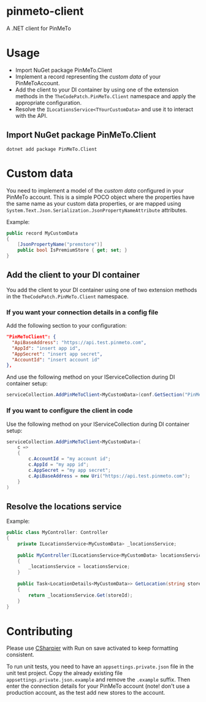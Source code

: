 # pinmeto-client
A .NET client for PinMeTo

# Usage
* Import NuGet package PinMeTo.Client
* Implement a record representing the _custom data_ of your PinMeToAccount.
* Add the client to your DI container by using one of the extension methods in the `TheCodePatch.PinMeTo.Client` namespace and apply the appropriate configuration.
* Resolve the `ILocationsService<TYourCustomData>` and use it to interact with the API.

## Import NuGet package PinMeTo.Client
`dotnet add package PinMeTo.Client`

# Custom data
You need to implement a model of the _custom data_ configured in your PinMeTo account.
This is a simple POCO object where the properties have the same name as your custom data properties,
or are mapped using `System.Text.Json.Serialization.JsonPropertyNameAttribute` attributes.

Example:
```csharp
public record MyCustomData
{
    [JsonPropertyName("premstore")]
    public bool IsPremiumStore { get; set; }
}
```

## Add the client to your DI container
You add the client to your DI container using one of two extension methods in the `TheCodePatch.PinMeTo.Client` namespace.

### If you want your connection details in a config file
Add the following section to your configuration:
```json
"PinMeToClient": {
  "ApiBaseAddress": "https://api.test.pinmeto.com",
  "AppId": "insert app id",
  "AppSecret": "insert app secret",
  "AccountId": "insert account id"
},
```
And use the following method on your IServiceCollection during DI container setup:
```csharp
serviceCollection.AddPinMeToClient<MyCustomData>(conf.GetSection("PinMeToClient"))
```

### If you want to configure the client in code
Use the following method on your IServiceCollection during DI container setup:
```csharp
serviceCollection.AddPinMeToClient<MyCustomData>(
    c =>
    {
        c.AccountId = "my account id";
        c.AppId = "my app id";
        c.AppSecret = "my app secret";
        c.ApiBaseAddress = new Uri("https://api.test.pinmeto.com");
    }
)
```

## Resolve the locations service

Example:
```csharp
public class MyController: Controller
{
    private ILocationsService<MyCustomData> _locationsService;
    
    public MyController(ILocationsService<MyCustomData> locationsService)
    {
        _locationsService = locationsService;
    }
    
    public Task<LocationDetails<MyCustomData>> GetLocation(string storeId)
    {
        return _locationsService.Get(storeId);
    }
}
```


# Contributing

Please use [CSharpier](https://csharpier.com/) with Run on save activated to keep formatting consistent.

To run unit tests, you need to have an `appsettings.private.json` file in the unit test project. 
Copy the already existing file `appsettings.private.json.example` and remove the `.example` suffix. 
Then enter the connection details for your PinMeTo account (note! don't use a production account, as 
the test add new stores to the account.